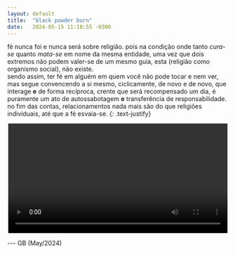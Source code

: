 ```yaml
---
layout: default
title:  "black powder burn"
date:   2024-05-15 11:18:55 -0300
---
```



fé nunca foi e nunca será sobre religião. pois na condição onde tanto _cura-se_ quanto _mata-se_ em nome da mesma entidade, uma vez que dois extremos não podem valer-se de um mesmo guia, esta (religião como organismo social), não existe.  
sendo assim, ter fé em alguém em quem você não pode tocar e nem ver, mas segue convencendo a si mesmo, ciclicamente, de novo e de novo, que interage **e** de forma recíproca, crente que será recompensado um dia, é puramente um ato de autossabotagem **e** transferência de responsabilidade.  
no fim das contas, relacionamentos nada mais são do que religiões individuais, até que a fé esvaia-se.
{: .text-justify}
  
<center><video src="/assets/videos/interpol.mp4" width="500" controls title="clock" autoplay></video></center>

--- GB (May/2024)
